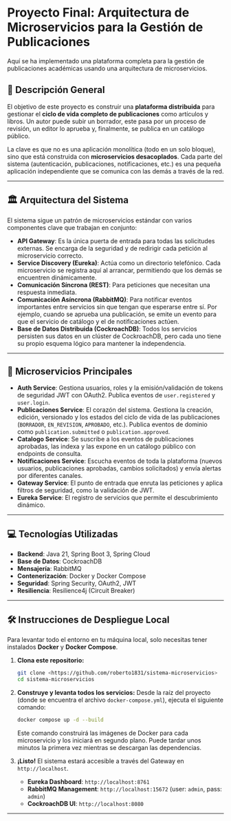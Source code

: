 # Proyecto Final: Arquitectura de Microservicios para la Gestión de Publicaciones

Aquí se ha implementado una plataforma completa para la gestión de publicaciones académicas usando una arquitectura de microservicios.

## 📝 Descripción General

El objetivo de este proyecto es construir una **plataforma distribuida** para gestionar el **ciclo de vida completo de publicaciones** como artículos y libros. Un autor puede subir un borrador, este pasa por un proceso de revisión, un editor lo aprueba y, finalmente, se publica en un catálogo público.

La clave es que no es una aplicación monolítica (todo en un solo bloque), sino que está construida con **microservicios desacoplados**. Cada parte del sistema (autenticación, publicaciones, notificaciones, etc.) es una pequeña aplicación independiente que se comunica con las demás a través de la red.

---

## 🏛️ Arquitectura del Sistema

El sistema sigue un patrón de microservicios estándar con varios componentes clave que trabajan en conjunto:

* **API Gateway**: Es la única puerta de entrada para todas las solicitudes externas. Se encarga de la seguridad y de redirigir cada petición al microservicio correcto.
* **Service Discovery (Eureka)**: Actúa como un directorio telefónico. Cada microservicio se registra aquí al arrancar, permitiendo que los demás se encuentren dinámicamente.
* **Comunicación Síncrona (REST)**: Para peticiones que necesitan una respuesta inmediata.
* **Comunicación Asíncrona (RabbitMQ)**: Para notificar eventos importantes entre servicios sin que tengan que esperarse entre sí. Por ejemplo, cuando se aprueba una publicación, se emite un evento para que el servicio de catálogo y el de notificaciones actúen.
* **Base de Datos Distribuida (CockroachDB)**: Todos los servicios persisten sus datos en un clúster de CockroachDB, pero cada uno tiene su propio esquema lógico para mantener la independencia.


---

## 🚀 Microservicios Principales

* **Auth Service**: Gestiona usuarios, roles y la emisión/validación de tokens de seguridad JWT con OAuth2. Publica eventos de `user.registered` y `user.login`.
* **Publicaciones Service**: El corazón del sistema. Gestiona la creación, edición, versionado y los estados del ciclo de vida de las publicaciones (`BORRADOR`, `EN_REVISION`, `APROBADO`, etc.). Publica eventos de dominio como `publication.submitted` o `publication.approved`.
* **Catalogo Service**: Se suscribe a los eventos de publicaciones aprobadas, las indexa y las expone en un catálogo público con endpoints de consulta.
* **Notificaciones Service**: Escucha eventos de toda la plataforma (nuevos usuarios, publicaciones aprobadas, cambios solicitados) y envía alertas por diferentes canales.
* **Gateway Service**: El punto de entrada que enruta las peticiones y aplica filtros de seguridad, como la validación de JWT.
* **Eureka Service**: El registro de servicios que permite el descubrimiento dinámico.

---

## 💻 Tecnologías Utilizadas

* **Backend**: Java 21, Spring Boot 3, Spring Cloud
* **Base de Datos**: CockroachDB
* **Mensajería**: RabbitMQ
* **Contenerización**: Docker y Docker Compose
* **Seguridad**: Spring Security, OAuth2, JWT
* **Resiliencia**: Resilience4j (Circuit Breaker)

---

## 🛠️ Instrucciones de Despliegue Local

Para levantar todo el entorno en tu máquina local, solo necesitas tener instalados **Docker** y **Docker Compose**.

1.  **Clona este repositorio:**
    ```bash
    git clone <https://github.com/roberto1831/sistema-microservicios>
    cd sistema-microservicios
    ```

2.  **Construye y levanta todos los servicios:**
    Desde la raíz del proyecto (donde se encuentra el archivo `docker-compose.yml`), ejecuta el siguiente comando:
    ```bash
    docker compose up -d --build
    ```
    Este comando construirá las imágenes de Docker para cada microservicio y los iniciará en segundo plano. Puede tardar unos minutos la primera vez mientras se descargan las dependencias.

3.  **¡Listo!** El sistema estará accesible a través del Gateway en `http://localhost`.
    * **Eureka Dashboard**: `http://localhost:8761`
    * **RabbitMQ Management**: `http://localhost:15672` (user: `admin`, pass: `admin`)
    * **CockroachDB UI**: `http://localhost:8080`

---

